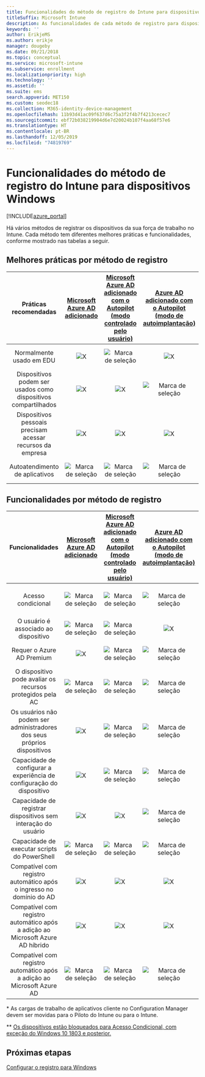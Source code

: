 ```yaml
---
title: Funcionalidades do método de registro do Intune para dispositivos Windows
titleSuffix: Microsoft Intune
description: As funcionalidades de cada método de registro para dispositivos Windows.
keywords: ''
author: ErikjeMS
ms.author: erikje
manager: dougeby
ms.date: 09/21/2018
ms.topic: conceptual
ms.service: microsoft-intune
ms.subservice: enrollment
ms.localizationpriority: high
ms.technology: ''
ms.assetid: ''
ms.suite: ems
search.appverid: MET150
ms.custom: seodec18
ms.collection: M365-identity-device-management
ms.openlocfilehash: 11b93d41ac09f637d6c75a3f2f4b7f4213cecec7
ms.sourcegitcommit: ebf72b038219904d6e7d20024b107f4aa68f57e6
ms.translationtype: HT
ms.contentlocale: pt-BR
ms.lasthandoff: 12/05/2019
ms.locfileid: "74819769"
---
```

# <a name="intune-enrollment-method-capabilities-for-windows-devices"></a>Funcionalidades do método de registro do Intune para dispositivos Windows
[!INCLUDE[azure_portal](../includes/azure_portal.md)]

Há vários métodos de registrar os dispositivos da sua força de trabalho no Intune. Cada método tem diferentes melhores práticas e funcionalidades, conforme mostrado nas tabelas a seguir.

## <a name="best-practices-by-enrollment-method"></a>Melhores práticas por método de registro
| **Práticas recomendadas** | **[Microsoft Azure AD adicionado](windows-enroll.md#enable-windows-10-automatic-enrollment)**|**[Microsoft Azure AD adicionado com o Autopilot (modo controlado pelo usuário)](enrollment-autopilot.md)** |**[Azure AD adicionado com o Autopilot (modo de autoimplantação)](enrollment-autopilot.md)** |**[Em massa](windows-bulk-enroll.md)**|**[DEM](device-enrollment-manager-enroll.md)** | **[BYOD](device-enrollment.md#bring-your-own-device)** | **[GPO](https://docs.microsoft.com/windows/client-management/mdm/enroll-a-windows-10-device-automatically-using-group-policy)** | **[Cogerenciamento](https://docs.microsoft.com/sccm/core/clients/manage/co-management-overview)** |
|:---:|:---:|:---:|:---:|:---:|:---:|:---:|:---:|:---:|
|Normalmente usado em EDU|![X](./media/enrollment-method-capab/xmark.png)|![Marca de seleção](./media/enrollment-method-capab/checkmark.png)|![X](./media/enrollment-method-capab/xmark.png)|![Marca de seleção](./media/enrollment-method-capab/checkmark.png)|![Marca de seleção](./media/enrollment-method-capab/checkmark.png)|![X](./media/enrollment-method-capab/xmark.png)|![X](./media/enrollment-method-capab/xmark.png)|![X](./media/enrollment-method-capab/xmark.png)|
|Dispositivos podem ser usados como dispositivos compartilhados|![X](./media/enrollment-method-capab/xmark.png)|![X](./media/enrollment-method-capab/xmark.png)|![Marca de seleção](./media/enrollment-method-capab/checkmark.png)|![Marca de seleção](./media/enrollment-method-capab/checkmark.png)|![Marca de seleção](./media/enrollment-method-capab/checkmark.png)|![X](./media/enrollment-method-capab/xmark.png)|![X](./media/enrollment-method-capab/xmark.png)|![X](./media/enrollment-method-capab/xmark.png)|
|Dispositivos pessoais precisam acessar recursos da empresa|![X](./media/enrollment-method-capab/xmark.png)|![X](./media/enrollment-method-capab/xmark.png)|![X](./media/enrollment-method-capab/xmark.png)|![X](./media/enrollment-method-capab/xmark.png)|![X](./media/enrollment-method-capab/xmark.png)|![Marca de seleção](./media/enrollment-method-capab/checkmark.png)|![X](./media/enrollment-method-capab/xmark.png)|![X](./media/enrollment-method-capab/xmark.png)|
|Autoatendimento de aplicativos|![Marca de seleção](./media/enrollment-method-capab/checkmark.png)|![Marca de seleção](./media/enrollment-method-capab/checkmark.png)|![Marca de seleção](./media/enrollment-method-capab/checkmark.png)|![X](./media/enrollment-method-capab/xmark.png)|![X](./media/enrollment-method-capab/xmark.png)|![Marca de seleção](./media/enrollment-method-capab/checkmark.png)|![Marca de seleção](./media/enrollment-method-capab/checkmark.png)|![Marca de seleção](./media/enrollment-method-capab/checkmark.png)|

## <a name="capabilities-by-enrollment-method"></a>Funcionalidades por método de registro

| **Funcionalidades** | **[Microsoft Azure AD adicionado](windows-enroll.md#enable-windows-10-automatic-enrollment)**|**[Microsoft Azure AD adicionado com o Autopilot (modo controlado pelo usuário)](enrollment-autopilot.md)** |**[Azure AD adicionado com o Autopilot (modo de autoimplantação)](enrollment-autopilot.md)** |**[Em massa](windows-bulk-enroll.md)**|**[DEM](device-enrollment-manager-enroll.md)** | **[BYOD](device-enrollment.md#bring-your-own-device)** | **[GPO](https://docs.microsoft.com/windows/client-management/mdm/enroll-a-windows-10-device-automatically-using-group-policy)** | **[Cogerenciamento](https://docs.microsoft.com/sccm/core/clients/manage/co-management-overview)** |
|:---:|:---:|:---:|:---:|:---:|:---:|:---:|:---:|:---:|
|Acesso condicional                                      |![Marca de seleção](./media/enrollment-method-capab/checkmark.png)|![Marca de seleção](./media/enrollment-method-capab/checkmark.png)|![Marca de seleção](./media/enrollment-method-capab/checkmark.png)|![X](./media/enrollment-method-capab/xmark.png)|![Marca de seleção](./media/enrollment-method-capab/checkmark.png)\*\*|![Marca de seleção](./media/enrollment-method-capab/checkmark.png)|![Marca de seleção](./media/enrollment-method-capab/checkmark.png)|![Marca de seleção](./media/enrollment-method-capab/checkmark.png)|
|O usuário é associado ao dispositivo                    |![Marca de seleção](./media/enrollment-method-capab/checkmark.png)|![Marca de seleção](./media/enrollment-method-capab/checkmark.png)|![X](./media/enrollment-method-capab/xmark.png)|![X](./media/enrollment-method-capab/xmark.png)|![X](./media/enrollment-method-capab/xmark.png)|![Marca de seleção](./media/enrollment-method-capab/checkmark.png)|![Marca de seleção](./media/enrollment-method-capab/checkmark.png)|![Marca de seleção](./media/enrollment-method-capab/checkmark.png)|
|Requer o Azure AD Premium                               |![X](./media/enrollment-method-capab/xmark.png)|![Marca de seleção](./media/enrollment-method-capab/checkmark.png)|![Marca de seleção](./media/enrollment-method-capab/checkmark.png)|![Marca de seleção](./media/enrollment-method-capab/checkmark.png)|![X](./media/enrollment-method-capab/xmark.png)|![X](./media/enrollment-method-capab/xmark.png)|![Marca de seleção](./media/enrollment-method-capab/checkmark.png)|![Marca de seleção](./media/enrollment-method-capab/checkmark.png)|
|O dispositivo pode avaliar os recursos protegidos pela AC             |![Marca de seleção](./media/enrollment-method-capab/checkmark.png)|![Marca de seleção](./media/enrollment-method-capab/checkmark.png)|![Marca de seleção](./media/enrollment-method-capab/checkmark.png)|![Marca de seleção](./media/enrollment-method-capab/checkmark.png)|![X](./media/enrollment-method-capab/xmark.png)|![Marca de seleção](./media/enrollment-method-capab/checkmark.png)|![Marca de seleção](./media/enrollment-method-capab/checkmark.png)|![Marca de seleção](./media/enrollment-method-capab/checkmark.png)|
|Os usuários não podem ser administradores dos seus próprios dispositivos               |![X](./media/enrollment-method-capab/xmark.png)|![Marca de seleção](./media/enrollment-method-capab/checkmark.png)|![Marca de seleção](./media/enrollment-method-capab/checkmark.png)|![Marca de seleção](./media/enrollment-method-capab/checkmark.png)|![X](./media/enrollment-method-capab/xmark.png)|![X](./media/enrollment-method-capab/xmark.png)|![X](./media/enrollment-method-capab/xmark.png)|![X](./media/enrollment-method-capab/xmark.png)|
|Capacidade de configurar a experiência de configuração do dispositivo        |![X](./media/enrollment-method-capab/xmark.png)|![Marca de seleção](./media/enrollment-method-capab/checkmark.png)|![Marca de seleção](./media/enrollment-method-capab/checkmark.png)|![X](./media/enrollment-method-capab/xmark.png)|![X](./media/enrollment-method-capab/xmark.png)|![X](./media/enrollment-method-capab/xmark.png)|![X](./media/enrollment-method-capab/xmark.png)|![X](./media/enrollment-method-capab/xmark.png)|
|Capacidade de registrar dispositivos sem interação do usuário      |![X](./media/enrollment-method-capab/xmark.png)|![X](./media/enrollment-method-capab/xmark.png)|![Marca de seleção](./media/enrollment-method-capab/checkmark.png)|![Marca de seleção](./media/enrollment-method-capab/checkmark.png)|![Marca de seleção](./media/enrollment-method-capab/checkmark.png)|![X](./media/enrollment-method-capab/xmark.png)|![Marca de seleção](./media/enrollment-method-capab/checkmark.png)|![Marca de seleção](./media/enrollment-method-capab/checkmark.png)|
|Capacidade de executar scripts do PowerShell                       |![Marca de seleção](./media/enrollment-method-capab/checkmark.png)|![Marca de seleção](./media/enrollment-method-capab/checkmark.png)|![Marca de seleção](./media/enrollment-method-capab/checkmark.png)|![Marca de seleção](./media/enrollment-method-capab/checkmark.png)|![Marca de seleção](./media/enrollment-method-capab/checkmark.png)|![X](./media/enrollment-method-capab/xmark.png)|![X](./media/enrollment-method-capab/xmark.png)|![X](./media/enrollment-method-capab/checkmark.png)\*| 
|Compatível com registro automático após o ingresso no domínio do AD      |![X](./media/enrollment-method-capab/xmark.png)|![X](./media/enrollment-method-capab/xmark.png)|![X](./media/enrollment-method-capab/xmark.png)|![X](./media/enrollment-method-capab/xmark.png)|![X](./media/enrollment-method-capab/xmark.png)|![X](./media/enrollment-method-capab/xmark.png)|![Marca de seleção](./media/enrollment-method-capab/checkmark.png)|![Marca de seleção](./media/enrollment-method-capab/checkmark.png)|
|Compatível com registro automático após a adição ao Microsoft Azure AD híbrido|![X](./media/enrollment-method-capab/xmark.png)|![X](./media/enrollment-method-capab/xmark.png)|![X](./media/enrollment-method-capab/xmark.png)|![X](./media/enrollment-method-capab/xmark.png)|![X](./media/enrollment-method-capab/xmark.png)|![X](./media/enrollment-method-capab/xmark.png)|![Marca de seleção](./media/enrollment-method-capab/checkmark.png)|![Marca de seleção](./media/enrollment-method-capab/checkmark.png)|
|Compatível com registro automático após a adição ao Microsoft Azure AD       |![Marca de seleção](./media/enrollment-method-capab/checkmark.png)|![Marca de seleção](./media/enrollment-method-capab/checkmark.png)|![Marca de seleção](./media/enrollment-method-capab/checkmark.png)|![Marca de seleção](./media/enrollment-method-capab/checkmark.png)|![Marca de seleção](./media/enrollment-method-capab/checkmark.png)|![Marca de seleção](./media/enrollment-method-capab/checkmark.png)|![X](./media/enrollment-method-capab/xmark.png)|![X](./media/enrollment-method-capab/xmark.png)|

\* As cargas de trabalho de aplicativos cliente no Configuration Manager devem ser movidas para o Piloto do Intune ou para o Intune.

\** [Os dispositivos estão bloqueados para Acesso Condicional, com exceção do Windows 10 1803 e posterior.](device-enrollment-manager-enroll.md)

## <a name="next-steps"></a>Próximas etapas

[Configurar o registro para Windows](windows-enroll.md)

